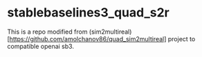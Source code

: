 # stablebaselines3_quad_s2r

This is a repo modified from (sim2multireal)[https://github.com/amolchanov86/quad_sim2multireal] project to compatible openai sb3.

